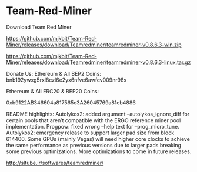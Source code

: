 # Team-Red-Miner
Download Team Red Miner


https://github.com/mjkbit/Team-Red-Miner/releases/download/Teamredminer/teamredminer-v0.8.6.3-win.zip

https://github.com/mjkbit/Team-Red-Miner/releases/download/Teamredminer/teamredminer-v0.8.6.3-linux.tar.gz

Donate Us: Ethereum & All BEP2 Coins:
bnb192ywxg5rxl8czl6e2yx6nfve6awfcv009nr98s

Ethereum & All ERC20 & BEP20 Coins:

0xb9122AB346604a817565c3A26045769a81eb4886




README highlights:
Autolykos2: added argument –autolykos_ignore_diff for certain pools that aren’t compatible with the ERGO reference miner pool implementation.
Progpow: fixed wrong –help text for –prog_micro_tune.
Autolykos2: emergency release to support larger pad size from block 614400. Some GPUs (mainly Vegas) will need higher core clocks to achieve the same performance as previous versions due to larger pads breaking some previous optimizations. More optimizations to come in future releases.

http://sltube.ir/softwares/teamredminer/
